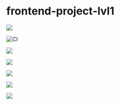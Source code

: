# frontend-project-lvl1

<a href="https://codeclimate.com/github/codeclimate/codeclimate/maintainability"><img src="https://api.codeclimate.com/v1/badges/a99a88d28ad37a79dbf6/maintainability" /></a>

![CI](https://github.com/ilya-redkin/frontend-project-lvl1/workflows/CI/badge.svg)

<a href="https://asciinema.org/a/OAUTUK7csAFdOL8siqzUhiPfV" target="_blank"><img src="https://asciinema.org/a/OAUTUK7csAFdOL8siqzUhiPfV.svg" /></a>

<a href="https://asciinema.org/a/znRTFTLFl5hQaBfwFSUTOBv2n" target="_blank"><img src="https://asciinema.org/a/znRTFTLFl5hQaBfwFSUTOBv2n.svg" /></a>

<a href="https://asciinema.org/a/02RJPFikyoFIaAodx0ZDQAiJb" target="_blank"><img src="https://asciinema.org/a/02RJPFikyoFIaAodx0ZDQAiJb.svg" /></a>

<a href="https://asciinema.org/a/NnfrCLbIQYBiy96UWG4EfUSib" target="_blank"><img src="https://asciinema.org/a/NnfrCLbIQYBiy96UWG4EfUSib.svg" /></a>

<a href="https://asciinema.org/a/lr6F9JBLBTvwtZX7PUCQ5tZjn" target="_blank"><img src="https://asciinema.org/a/lr6F9JBLBTvwtZX7PUCQ5tZjn.svg" /></a>


